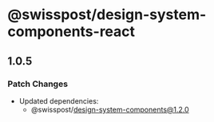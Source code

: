 # @swisspost/design-system-components-react

## 1.0.5

### Patch Changes

- Updated dependencies:
  - @swisspost/design-system-components@1.2.0
